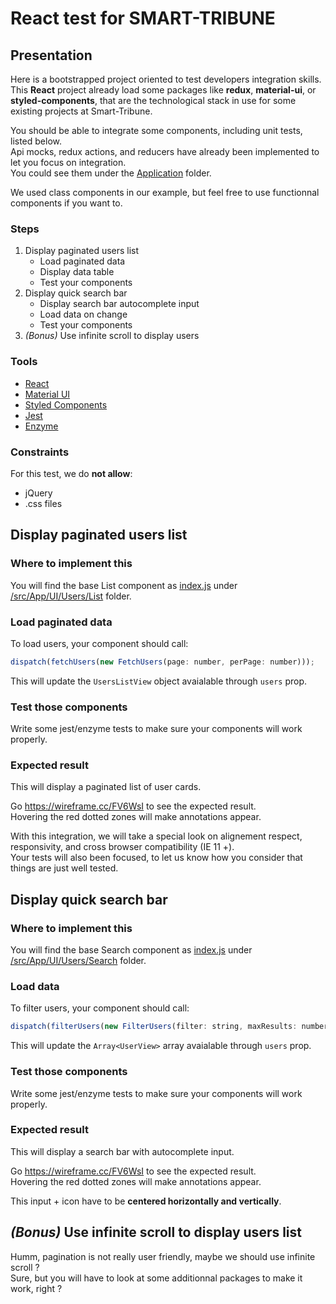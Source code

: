 # React test for SMART-TRIBUNE

## Presentation

Here is a bootstrapped project oriented to test developers integration skills.  
This **React** project already load some packages like **redux**, **material-ui**, or **styled-components**, that are the technological stack in use for some existing projects at Smart-Tribune.  

You should be able to integrate some components, including unit tests, listed below.  
Api mocks, redux actions, and reducers have already been implemented to let you focus on integration.  
You could see them under the [Application](./src/App/Application) folder.

We used class components in our example, but feel free to use functionnal components if you want to.

### Steps

1. Display paginated users list
    - Load paginated data
    - Display data table
    - Test your components
2. Display quick search bar
    - Display search bar autocomplete input
    - Load data on change
    - Test your components
3. _(Bonus)_ Use infinite scroll to display users

### Tools

- [React](https://reactjs.org/)
- [Material UI](https://material-ui.com/)
- [Styled Components](https://www.styled-components.com/)
- [Jest](https://jestjs.io/)
- [Enzyme](https://airbnb.io/enzyme/docs/api/)

### Constraints

For this test, we do **not allow**:

- jQuery
- .css files

## Display paginated users list
### Where to implement this
You will find the base List component as [index.js](./src/App/UI/Users/List/index.js) under [/src/App/UI/Users/List](./src/App/UI/Users/List) folder.

### Load paginated data
To load users, your component should call:
```js 
dispatch(fetchUsers(new FetchUsers(page: number, perPage: number)));
```
This will update the `UsersListView` object avaialable through `users` prop.

### Test those components
Write some jest/enzyme tests to make sure your components will work properly.

### Expected result
This will display a paginated list of user cards.

Go https://wireframe.cc/FV6WsI to see the expected result.  
Hovering the red dotted zones will make annotations appear.

With this integration, we will take a special look on alignement respect, responsivity, and cross browser compatibility (IE 11 +).  
Your tests will also been focused, to let us know how you consider that things are just well tested. 

## Display quick search bar
### Where to implement this
You will find the base Search component as [index.js](./src/App/UI/Users/List/index.js) under [/src/App/UI/Users/Search](./src/App/UI/Users/Search) folder.

### Load data
To filter users, your component should call:
```js 
dispatch(filterUsers(new FilterUsers(filter: string, maxResults: number)));
```
This will update the `Array<UserView>` array avaialable through `users` prop.

### Test those components
Write some jest/enzyme tests to make sure your components will work properly.

### Expected result
This will display a search bar with autocomplete input.

Go https://wireframe.cc/FV6WsI to see the expected result.  
Hovering the red dotted zones will make annotations appear.

This input + icon have to be **centered horizontally and vertically**.

## _(Bonus)_ Use infinite scroll to display users list

Humm, pagination is not really user friendly, maybe we should use infinite scroll ?  
Sure, but you will have to look at some additionnal packages to make it work, right ?  